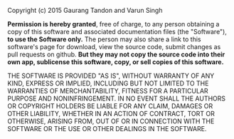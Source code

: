 Copyright (c) 2015 Gaurang Tandon and Varun Singh

**Permission is hereby granted**, free of charge, to any person obtaining a copy
of this software and associated documentation files (the "Software"),
**to use the Software only.** The person may also share a link to this software's
page for download, view the source code, submit changes as pull requests on github.
**But they may not copy the source code into their own app, sublicense this
software, copy, or sell copies of this software.**

THE SOFTWARE IS PROVIDED "AS IS", WITHOUT WARRANTY OF ANY KIND, EXPRESS OR
IMPLIED, INCLUDING BUT NOT LIMITED TO THE WARRANTIES OF MERCHANTABILITY,
FITNESS FOR A PARTICULAR PURPOSE AND NONINFRINGEMENT. IN NO EVENT SHALL THE
AUTHORS OR COPYRIGHT HOLDERS BE LIABLE FOR ANY CLAIM, DAMAGES OR OTHER
LIABILITY, WHETHER IN AN ACTION OF CONTRACT, TORT OR OTHERWISE, ARISING FROM,
OUT OF OR IN CONNECTION WITH THE SOFTWARE OR THE USE OR OTHER DEALINGS IN THE
SOFTWARE.

